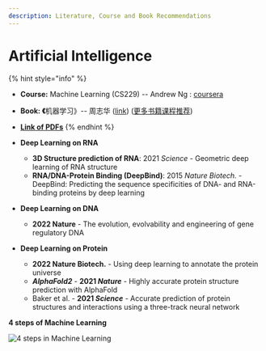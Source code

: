 ```yaml
---
description: Literature, Course and Book Recommendations
---
```


# Artificial Intelligence

{% hint style="info" %}
* **Course:**  Machine Learning (CS229) -- Andrew Ng : [coursera](https://www.coursera.org/learn/machine-learning)
* **Book:    《**&#x673A;器学习》-- 周志华 ([link](https://book.douban.com/subject/26708119/))  ([更多书籍课程推荐](https://lulab1.gitbook.io/training/appendix/appendix-i.keep-learning))
* [**Link of PDFs**](https://cloud.tsinghua.edu.cn/d/07d2b19d6b284ebea5ea/?p=%2F2.%20Machine%20Learning%20%26%20AI\&mode=list)&#x20;
{% endhint %}

* **Deep Learning on RNA**
  * **3D Structure prediction of RNA**: 2021 _Science_ - Geometric deep learning of RNA structure
  * **RNA/DNA-Protein Binding (DeepBind)**: 2015 _Nature Biotech._ - DeepBind: Predicting the sequence specificities of DNA- and RNA-binding proteins by deep learning
* **Deep Learning on DNA**
  * **2022 Nature** - The evolution, evolvability and engineering of gene regulatory DNA
* **Deep Learning on Protein**
  * **2022 Nature Biotech.** - Using deep learning to annotate the protein universe
  * _**AlphaFold2**_ - **2021&#x20;**_**Nature**_ - Highly accurate protein structure prediction with AlphaFold
  * Baker et al. - **2021&#x20;**_**Science**_ - Accurate prediction of protein structures and interactions using a three-track neural network



**4 steps of Machine Learning**

![4 steps in Machine Learning](../../.gitbook/assets/machine-learning-steps.png)

